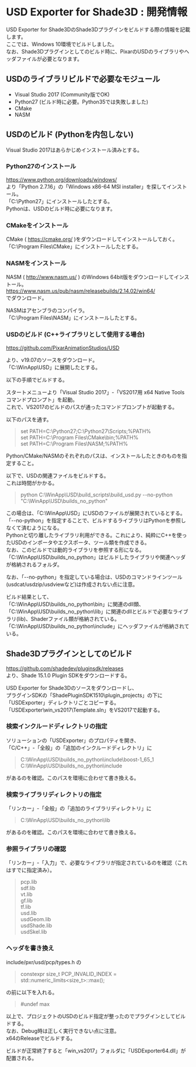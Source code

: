 # USD Exporter for Shade3D : 開発情報

USD Exporter for Shade3DのShade3Dプラグインをビルドする際の情報を記載します。    
ここでは、Windows 10環境でビルドしました。    
なお、Shade3Dプラグインとしてのビルド時に、PixarのUSDのライブラリやヘッダファイルが必要となります。    

## USDのライブラリビルドで必要なモジュール

* Visual Studio 2017 (Community版でOK)
* Python27 (ビルド時に必要。Python35では失敗しました)
* CMake
* NASM

## USDのビルド (Pythonを内包しない)

Visual Studio 2017はあらかじめインストール済みとする。    

### Python27のインストール

https://www.python.org/downloads/windows/    
より「Python 2.7.16」の「Windows x86-64 MSI installer」を探してインストール。    
「C:\Python27」にインストールしたとする。    
Pythonは、USDのビルド時に必要になります。    

### CMakeをインストール

CMake ( https://cmake.org/ )をダウンロードしてインストールしておく。    
「C:\Program Files\CMake」にインストールしたとする。     

### NASMをインストール

NASM ( http://www.nasm.us/ ) のWindows 64bit版をダウンロードしてインストール。    
https://www.nasm.us/pub/nasm/releasebuilds/2.14.02/win64/     
でダウンロード。    

NASMはアセンブラのコンパイラ。    
「C:\Program Files\NASM」にインストールしたとする。    

### USDのビルド (C++ライブラリとして使用する場合)

https://github.com/PixarAnimationStudios/USD

より、v19.07のソースをダウンロード。    
「C:\WinApp\USD」に展開したとする。    

以下の手順でビルドする。    

スタートメニューより「Visual Studio 2017」-「VS2017用 x64 Native Tools コマンドプロンプト」を起動。    
これで、VS2017のビルドのパスが通ったコマンドプロンプトが起動する。   

以下のパスを通す。    
> set PATH=C:\Python27;C:\Python27\Scripts;%PATH%    
> set PATH=C:\Program Files\CMake\bin;%PATH%    
> set PATH=C:\Program Files\NASM;%PATH%    

Python/CMake/NASMのそれぞれのパスは、インストールしたときのものを指定すること。    

以下で、USDの関連ファイルをビルドする。    
これは時間がかかる。    

> python C:\WinApp\USD\build_scripts\build_usd.py --no-python "C:\WinApp\USD\builds_no_python"    


この場合は、「C:\WinApp\USD」にUSDのファイルが展開されているとする。    
「--no-python」を指定することで、ビルドするライブラリはPythonを参照しなくて済むようになる。    
Pythonと切り離したライブラリ利用ができる。これにより、純粋にC++を使ったUSDのインポータやエクスポータ、ツール類を作成できる。     
なお、このビルドでは動的ライブラリを参照する形になる。    
「C:\WinApp\USD\builds_no_python」はビルドしたライブラリや関連ヘッダが格納されるフォルダ。     

なお、「--no-python」を指定している場合は、USDのコマンドラインツール(usdcat/usdzip/usdviewなど)は作成されない点に注意。    

ビルド結果として、    
「C:\WinApp\USD\builds_no_python\bin」に関連のdll類、    
「C:\WinApp\USD\builds_no_python\lib」に関連のdllとビルドで必要なライブラリ(lib)、Shaderファイル類が格納されている。    
「C:\WinApp\USD\builds_no_python\include」にヘッダファイルが格納されている。    

## Shade3Dプラグインとしてのビルド

https://github.com/shadedev/pluginsdk/releases    
より、Shade 15.1.0 Plugin SDKをダウンロードする。    

USD Exporter for Shade3Dのソースをダウンロードし、    
プラグインSDKの「ShadePluginSDK1510\plugin_projects」の下に「USDExporter」ディレクトリごとコピーする。    
「USDExporter\win_vs2017\Template.sln」をVS2017で起動する。    


### 検索インクルードディレクトリの指定

ソリューションの「USDExporter」のプロパティを開き、    
「C/C++」-「全般」の「追加のインクルードディレクトリ」に    
> C:\WinApp\USD\builds_no_python\include\boost-1_65_1    
> C:\WinApp\USD\builds_no_python\include    

があるのを確認。このパスを環境に合わせて書き換える。    

### 検索ライブラリディレクトリの指定

「リンカー」-「全般」の「追加のライブラリディレクトリ」に    
> C:\WinApp\USD\builds_no_python\lib    

があるのを確認。このパスを環境に合わせて書き換える。    

### 参照ライブラリの確認

「リンカー」-「入力」で、必要なライブラリが指定されているのを確認（これはすでに指定済み）。    

> pcp.lib    
> sdf.lib    
> vt.lib    
> gf.lib    
> tf.lib    
> usd.lib    
> usdGeom.lib    
> usdShade.lib    
> usdSkel.lib    

### ヘッダを書き換え

include/pxr/usd/pcp/types.h の    

> constexpr size_t PCP_INVALID_INDEX = std::numeric_limits<size_t>::max();    

の前に以下を入れる。   

> #undef max    

以上で、プロジェクトのUSDのビルド指定が整ったのでプラグインとしてビルドする。    
なお、Debug時は正しく実行できない点に注意。    
x64のReleaseでビルドする。    

ビルドが正常終了すると「win_vs2017」フォルダに「USDExporter64.dll」が配置される。    


